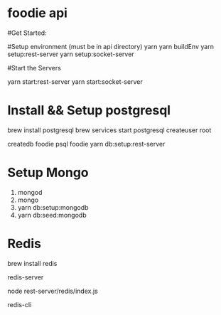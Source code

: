 # foodie api 


#Get Started: 

#Setup environment (must be in api directory)
yarn 
yarn buildEnv 
yarn setup:rest-server
yarn setup:socket-server


#Start the Servers

yarn start:rest-server 
yarn start:socket-server

# Install && Setup postgresql

brew install postgresql
brew services start postgresql
createuser root

createdb foodie
psql foodie
yarn db:setup:rest-server

# Setup Mongo

1. mongod
2. mongo
3. yarn db:setup:mongodb
4. yarn db:seed:mongodb

# Redis

brew install redis

 redis-server
 
 node rest-server/redis/index.js

 redis-cli
